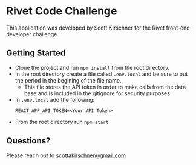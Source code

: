 # Rivet Code Challenge

This application was developed by Scott Kirschner for the Rivet front-end developer challenge. 

## Getting Started
- Clone the project and run `npm install` from the root directory.
- In the root directory create a file called `.env.local` and be sure to put the period in the begining of the file name. 
    - This file stores the API token in order to make calls from the data base and is included in the gitignore for security purposes.
- In `.env.local` add the following:
    ```
    REACT_APP_API_TOKEN=<Your API Token>
    ```
- From the root directory run `npm start`

## Questions?
Please reach out to scottakirschner@gmail.com
